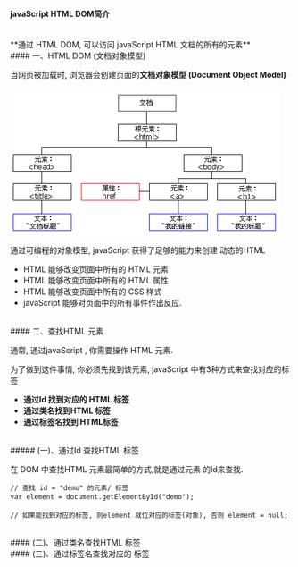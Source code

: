 #### javaScript HTML DOM简介


<br>
**通过 HTML DOM, 可以访问 javaScript HTML 文档的所有的元素**


<br>
#### 一、HTML DOM (文档对象模型)

当网页被加载时, 浏览器会创建页面的**文档对象模型 (Document Object Model)**


![** HTML DOM 模型被构造为对象树**](/assets/Snip20190116_11.png)

通过可编程的对象模型, javaScript 获得了足够的能力来创建 动态的HTML

- HTML 能够改变页面中所有的 HTML 元素
- HTML 能够改变页面中所有的 HTML 属性
- HTML 能够改变页面中所有的 CSS 样式
- javaScript 能够对页面中的所有事件作出反应.


<br>
#### 二、查找HTML 元素

通常, 通过javaScript , 你需要操作 HTML 元素.

为了做到这件事情, 你必须先找到该元素, javaScript 中有3种方式来查找对应的标签

 - **通过Id 找到对应的 HTML 标签**
 - **通过类名找到HTML 标签**
 - **通过标签名找到 HTML标签**
 

<br>
##### (一)、通过Id 查找HTML 标签

在 DOM 中查找HTML 元素最简单的方式,就是通过元素 的Id来查找.

```
// 查找 id = "demo" 的元素/ 标签
var element = document.getElementById("demo");

// 如果能找到对应的标签, 则element 就位对应的标签(对象), 否则 element = null;
```


<br>
#### (二)、通过类名查找HTML 标签


<br>
#### (三)、通过标签名查找对应的 标签
















